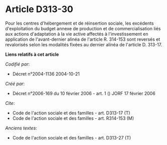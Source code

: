 # Article D313-30

Pour les centres d'hébergement et de réinsertion sociale, les excédents d'exploitation du budget annexe de production et de
commercialisation liés aux actions d'adaptation à la vie active affectés à l'investissement en application de l'avant-dernier
alinéa de l'article R. 314-153 sont reversés et revalorisés selon les modalités fixées au dernier alinéa de l'article D.
313-17.

**Liens relatifs à cet article**

_Codifié par_:

  - Décret n°2004-1136 2004-10-21

_Créé par_:

  - Décret n°2006-169 du 10 février 2006 - art. 1 () JORF 17 février 2006

_Cite_:

  - Code de l'action sociale et des familles - art. D313-17 (T)
  - Code de l'action sociale et des familles - art. R314-153 (M)

_Anciens textes_:

  - Code de l'action sociale et des familles - art. D313-27 (T)
